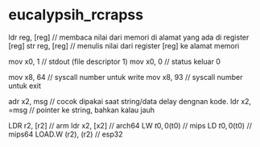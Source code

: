 # eucalypsih_rcrapss
ldr reg, [reg] // membaca nilai dari memori di alamat yang ada di register [reg]
str reg, [reg] // menulis nilai dari register [reg] ke alamat memori

mov x0,  1 // stdout (file descriptor 1)
mov x0,  0 // status keluar 0

mov x8, 64 // syscall number untuk write
mov x8, 93 // syscall number untuk exit

adr x2,  msg // cocok dipakai saat string/data delay dengnan kode.
ldr x2,  =msg // pointer ke string, bahkan kalau jauh

LDR r2, [r2] // arm
ldr x2, [x2] // arch64
LW $t0,  0($t0) // mips
LD $t0,  0($t0) // mips64
LOAD.W (r2), (r2) // esp32






